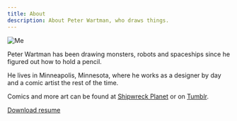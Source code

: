 ```yaml
---
title: About
description: About Peter Wartman, who draws things.
---
```

![Me](/images/about-me-sidebar.png)

Peter Wartman has been drawing monsters, robots and spaceships since he figured out how to hold a pencil.

He lives in Minneapolis, Minnesota, where he works as a designer by day and a comic artist the rest of the time.

Comics and more art can be found at [Shipwreck Planet](http://www.shipwreckplanet.com) or on [Tumblr](http://shipwreck-planet.tumblr.com).

[Download resume](http://www.wartfolio.com/files/resume_2013.pdf)